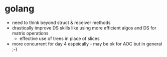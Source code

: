 # golang 
- need to think beyond struct & receiver methods
- drastically improve DS skills like using more efficient algos and DS for matrix operations
	- effective use of trees in place of slices
- more concurrent for day 4 espeically - may be ok for AOC but in general ;-)
